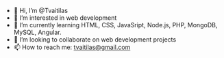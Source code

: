 - 👋 Hi, I’m @Tvaitilas
- 👀 I’m interested in web development
- 🌱 I’m currently learning HTML, CSS, JavaSript, Node.js, PHP, MongoDB, MySQL, Angular.
- 💞️ I’m looking to collaborate on web development projects
- 📫 How to reach me: tvaitilas@gmail.com

<!---
Tvaitilas/Tvaitilas is a ✨ special ✨ repository because its `README.md` (this file) appears on your GitHub profile.
You can click the Preview link to take a look at your changes.
--->
